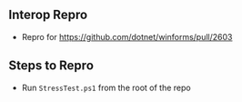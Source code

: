 ## Interop Repro
- Repro for https://github.com/dotnet/winforms/pull/2603

## Steps to Repro
- Run `StressTest.ps1` from the root of the repo